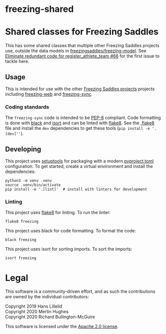 # freezing-shared
Shared classes for Freezing Saddles
==============================================

This has some shared classes that multiple other Freezing Saddles projects use, outside the data models in [freezingsaddles/freezing-model](https://github.com/freezingsaddles/freezing-model). See [Eliminate redundant code for register_athlete_team #66](https://github.com/freezingsaddles/freezing-web/issues/66) for the first issue to tackle here.

Usage
-----
This is intended for use with the other
[Freezing Saddles projects](https://github.com/freezingsaddles/) projects
including [freezing-web](https://github.com/freezingsaddles/freezing-web) and [freezing-sync](https://github.com/freezingsaddles/freezing-sync).


### Coding standards
The `freezing-sync` code is intended to be [PEP-8](https://www.python.org/dev/peps/pep-0008/) compliant. Code formatting is done with [black](https://black.readthedocs.io/en/stable/) and [isort](https://pycqa.github.io/isort/) and can be linted with [flake8](http://flake8.pycqa.org/en/latest/). See the [.flake8](.flake8) file and install the `dev` dependencies to get these tools (`pip install -e '.[dev]''`).

Developing
----------
This project uses [setuptools](https://setuptools.readthedocs.io/en/latest/) for packaging with a modern [pyproject.toml](https://setuptools.pypa.io/en/latest/userguide/pyproject_config.html) configuration. To get started, create a virtual environment and install the dependencies:

    python3 -m venv .venv
    source .venv/bin/activate
    pip install -e '.[lint]'  # install with linters for development

### Linting
This project uses [flake8](http://flake8.pycqa.org/en/latest/) for linting. To run the linter:

    flake8 freezing

This project uses black for code formatting. To format the code:

    black freezing

This project uses isort for sorting imports. To sort the imports:

    isort freezing


# Legal

This software is a community-driven effort, and as such the contributions are owned by the individual contributors:

Copyright 2019 Hans Lillelid <br>
Copyright 2020 Merlin Hughes <br>
Copyright 2020 Richard Bullington-McGuire <br>

This software is licensed under the [Apache 2.0 license](LICENSE).
